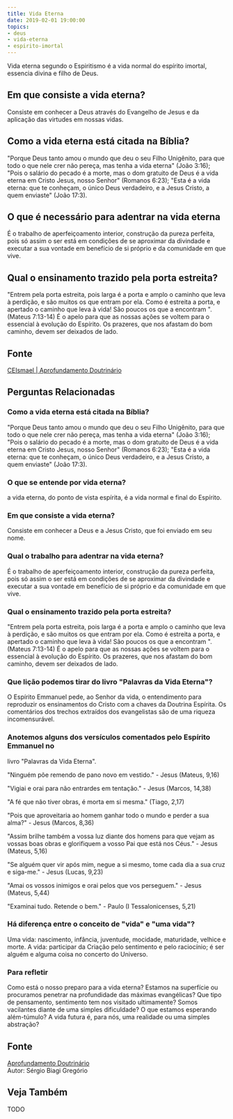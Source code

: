 ```yaml
---
title: Vida Eterna
date: 2019-02-01 19:00:00
topics:
- deus
- vida-eterna
- espirito-imortal
---
```


Vida eterna segundo o Espiritismo é a vida normal do espírito imortal, essencia
divina e filho de Deus.

## Em que consiste a vida eterna?
Consiste em conhecer a Deus através do Evangelho de Jesus e da aplicação das
virtudes em nossas vidas.

## Como a vida eterna está citada na Bíblia? 
"Porque Deus tanto amou o mundo que deu o seu Filho Unigênito, para que todo o
que nele crer não pereça, mas tenha a vida eterna" (João 3:16); "Pois o salário
do pecado é a morte, mas o dom gratuito de Deus é a vida eterna em Cristo Jesus,
nosso Senhor" (Romanos 6:23); "Esta é a vida eterna: que te conheçam, o único
Deus verdadeiro, e a Jesus Cristo, a quem enviaste" (João 17:3).

## O que é necessário para adentrar na vida eterna
É o trabalho de aperfeiçoamento interior, construção da pureza perfeita, pois só
assim o ser está em condições de se aproximar da divindade e executar a sua
vontade em benefício de si próprio e da comunidade em que vive. 


## Qual o ensinamento trazido pela porta estreita?
"Entrem pela porta estreita, pois larga é a porta e amplo o caminho que leva à
perdição, e são muitos os que entram por ela. Como é estreita a porta, e
apertado o caminho que leva à vida! São poucos os que a encontram ". (Mateus
7:13-14) É o apelo para que as nossas ações se voltem para o essencial à
evolução do Espírito. Os prazeres, que nos afastam do bom caminho, devem ser
deixados de lado. 

## Fonte
[CEIsmael | Aprofundamento Doutrinário](https://sites.google.com/view/aprofundamentodoutrinario/vida-eterna)



## Perguntas Relacionadas

### Como a vida eterna está citada na Bíblia?
"Porque Deus tanto amou o mundo que deu o seu Filho Unigênito, para que
todo o que nele crer não pereça, mas tenha a vida eterna" (João 3:16);
"Pois o salário do pecado é a morte, mas o dom gratuito de Deus é a vida
eterna em Cristo Jesus, nosso Senhor" (Romanos 6:23); "Esta é a vida
eterna: que te conheçam, o único Deus verdadeiro, e a Jesus Cristo, a
quem enviaste" (João 17:3).

### O que se entende por vida eterna?
a vida eterna, do ponto de vista espírita, é a vida normal e final do
Espírito.

### Em que consiste a vida eterna?
Consiste em conhecer a Deus e a Jesus Cristo, que foi enviado em seu
nome.

### Qual o trabalho para adentrar na vida eterna?
É o trabalho de aperfeiçoamento interior, construção da pureza perfeita,
pois só assim o ser está em condições de se aproximar da divindade e
executar a sua vontade em benefício de si próprio e da comunidade em que
vive.

### Qual o ensinamento trazido pela porta estreita?
"Entrem pela porta estreita, pois larga é a porta e amplo o caminho que
leva à perdição, e são muitos os que entram por ela. Como é estreita a
porta, e apertado o caminho que leva à vida! São poucos os que a
encontram ". (Mateus 7:13-14) É o apelo para que as nossas ações se
voltem para o essencial à evolução do Espírito. Os prazeres, que nos
afastam do bom caminho, devem ser deixados de lado.

### Que lição podemos tirar do livro "Palavras da Vida Eterna"?
O Espírito Emmanuel pede, ao Senhor da vida, o entendimento para
reproduzir os ensinamentos do Cristo com a chaves da Doutrina Espírita.
Os comentários dos trechos extraídos dos evangelistas são de uma riqueza
incomensurável.

### Anotemos alguns dos versículos comentados pelo Espírito Emmanuel no
livro "Palavras da Vida Eterna".

"Ninguém põe remendo de pano novo em vestido." - Jesus (Mateus, 9,16)

"Vigiai e orai para não entrardes em tentação." - Jesus (Marcos, 14,38)

"A fé que não tiver obras, é morta em si mesma." (Tiago, 2,17)

"Pois que aproveitaria ao homem ganhar todo o mundo e perder a sua
alma?" - Jesus (Marcos, 8,36)

"Assim brilhe também a vossa luz diante dos homens para que vejam as
vossas boas obras e glorifiquem a vosso Pai que está nos Céus." - Jesus
(Mateus, 5,16)

"Se alguém quer vir após mim, negue a si mesmo, tome cada dia a sua cruz
e siga-me." - Jesus (Lucas, 9,23)

"Amai os vossos inimigos e orai pelos que vos perseguem." - Jesus
(Mateus, 5,44)

"Examinai tudo. Retende o bem." - Paulo (I Tessalonicenses, 5,21)

### Há diferença entre o conceito de "vida" e "uma vida"?
Uma vida: nascimento, infância, juventude, mocidade, maturidade, velhice
e morte. A vida: participar da Criação pelo sentimento e pelo
raciocínio; é ser alguém e alguma coisa no concerto do Universo.

### Para refletir

Como está o nosso preparo para a vida eterna? Estamos na superfície ou
procuramos penetrar na profundidade das máximas evangélicas? Que tipo de
pensamento, sentimento tem nos visitado ultimamente? Somos vacilantes
diante de uma simples dificuldade? O que estamos esperando além-túmulo?
A vida futura é, para nós, uma realidade ou uma simples abstração?

## Fonte
[Aprofundamento Doutrinário](https://sites.google.com/view/aprofundamentodoutrinario/vida-eterna)  
Autor: Sérgio Biagi Gregório





## Veja Também
TODO

